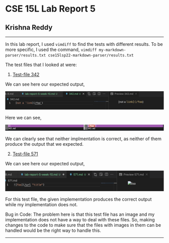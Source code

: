 # **CSE 15L Lab Report 5**
## Krishna Reddy
*******

In this lab report, I used `vimdiff` to find the tests with different results. To be more specific, I used the command,
 `vimdiff my-markdown-parser/results.txt cse15lsp22-markdown-parser/results.txt`

The test files that I looked at were:

 1. [Test-file 342](https://github.com/nidhidhamnani/markdown-parser/blob/main/test-files/342.md)

 We can see here our expected output,

 ![342](342.png)

Here we can see,

 ![342-1](342-1.png)

 We can clearly see that neither implmentation is correct, as neither of them produce the output that we expected.


 2. [Test-file 571](https://github.com/nidhidhamnani/markdown-parser/blob/main/test-files/571.md)

 We can see here our expected output,

 ![571](571.png)

 For this test file, the given implementation produces the correct output while my implementation does not.

 Bug in Code: The problem here is that this test file has an image and my implementation does not have a way to deal with these files. So, making changes to the code to make sure that the files with images in them can be handled would be the right way to handle this.

 *****
